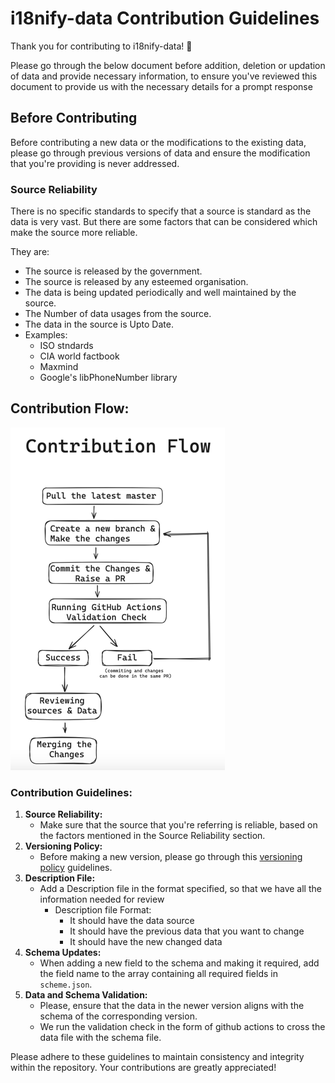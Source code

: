 # i18nify-data Contribution Guidelines

Thank you for contributing to i18nify-data! 🎉

Please go through the below document before addition, deletion or updation of data and provide necessary information, to ensure you've reviewed this document to provide us with the necessary details for a prompt response
## Before Contributing

Before contributing a new data or the modifications to the existing data, please go through previous versions of data and ensure the modification that you're providing is never addressed.

### Source Reliability

There is no specific standards to specify that a source is standard as the data is very vast. But there are some factors that can be considered which make the source more reliable.

They are:

* The source is released by the government.
* The source is released by any esteemed organisation.
* The data is being updated periodically and well maintained by the source.
* The Number of data usages from the source.
* The data in the source is Upto Date.
* Examples:
  * ISO stndards
  * CIA world factbook
  * Maxmind
  * Google's libPhoneNumber library



## Contribution Flow:
![contributionFlow.png](media/contributionFlow.png)

### Contribution Guidelines:

1) **Source Reliability:**
   *  Make sure that the source that you're referring is reliable, based on the factors mentioned in the Source Reliability section.
2) **Versioning Policy:**
    * Before making a new version, please go through this [versioning policy](versioning-policy.md) guidelines.
2) **Description File:**
    * Add a Description file in the format specified, so that we have all the information needed for review
      * Description file Format:
        * It should have the data source
        * It should have the previous data that you want to change
        * It should have the new changed data
3) **Schema Updates:**
    * When adding a new field to the schema and making it required, add the field name to the array containing all required fields in `scheme.json`.
4) **Data and Schema Validation:**
    * Please, ensure that the data in the newer version aligns with the schema of the corresponding version.
    * We run the validation check in the form of github actions to cross the data file with the schema file.

Please adhere to these guidelines to maintain consistency and integrity within the repository. Your contributions are greatly appreciated!

